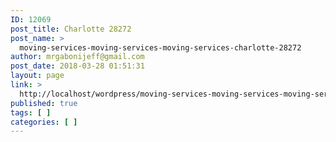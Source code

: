 ```yaml
---
ID: 12069
post_title: Charlotte 28272
post_name: >
  moving-services-moving-services-moving-services-charlotte-28272
author: mrgabonijeff@gmail.com
post_date: 2018-03-28 01:51:31
layout: page
link: >
  http://localhost/wordpress/moving-services-moving-services-moving-services-charlotte-28272/
published: true
tags: [ ]
categories: [ ]
---
```

